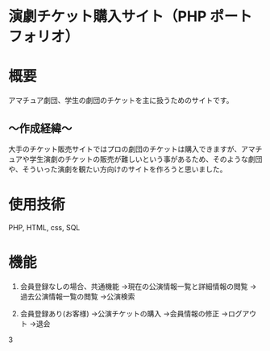 # 演劇チケット購入サイト（PHP ポートフォリオ）

# 概要
アマチュア劇団、学生の劇団のチケットを主に扱うためのサイトです。

## ～作成経緯～
 大手のチケット販売サイトではプロの劇団のチケットは購入できますが、アマチュアや学生演劇のチケットの販売が難しいという事があるため、そのような劇団や、そういった演劇を観たい方向けのサイトを作ろうと思いました。

# 使用技術
PHP, HTML, css, SQL

# 機能
1. 会員登録なしの場合、共通機能
 →現在の公演情報一覧と詳細情報の閲覧
 →過去公演情報一覧の閲覧
 →公演検索

2. 会員登録あり(お客様)
 →公演チケットの購入
 →会員情報の修正
 →ログアウト
 →退会

3
 
